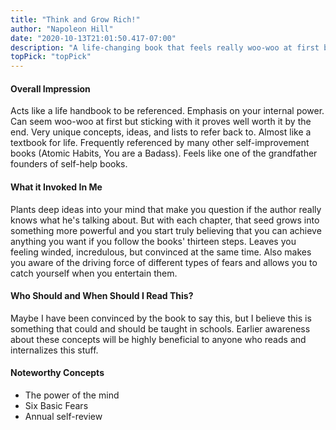 ```yaml
---
title: "Think and Grow Rich!"
author: "Napoleon Hill"
date: "2020-10-13T21:01:50.417-07:00"
description: "A life-changing book that feels really woo-woo at first but the concepts Napoleon Hill discusses are at the core of every self-improvement book out there. This book made me feel winded, incredulous, and convinced all at the same time."
topPick: "topPick"
---
```


#### Overall Impression

Acts like a life handbook to be referenced. Emphasis on your internal power. Can seem woo-woo at first but sticking with it proves well worth it by the end. Very unique concepts, ideas, and lists to refer back to. Almost like a textbook for life. Frequently referenced by many other self-improvement books (Atomic Habits, You are a Badass). Feels like one of the grandfather founders of self-help books.

#### What it Invoked In Me

Plants deep ideas into your mind that make you question if the author really knows what he's talking about. But with each chapter, that seed grows into something more powerful and you start truly believing that you can achieve anything you want if you follow the books' thirteen steps. Leaves you feeling winded, incredulous, but convinced at the same time. Also makes you aware of the driving force of different types of fears and allows you to catch yourself when you entertain them.



#### Who Should and When Should I Read This?

Maybe I have been convinced by the book to say this, but I believe this is something that could and should be taught in schools. Earlier awareness about these concepts will be highly beneficial to anyone who reads and internalizes this stuff.

#### Noteworthy Concepts

- The power of the mind
- Six Basic Fears
- Annual self-review


